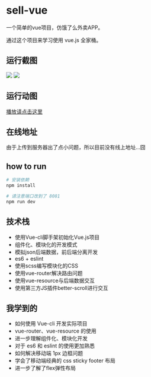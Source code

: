 # sell-vue

一个简单的vue项目，仿饿了么外卖APP。

通过这个项目来学习使用 vue.js 全家桶。

## 运行截图

![](http://oq6glhzmw.bkt.clouddn.com/sell-vue-01.png)
![](http://oq6glhzmw.bkt.clouddn.com/sell-vue-02.png)

## 运行动图

[播放请点击这里](http://oq6glhzmw.bkt.clouddn.com/eleme.gif)

## 在线地址

由于上传到服务器出了点小问题，所以目前没有线上地址...囧

## how to run

``` bash
# 安装依赖
npm install

# 请注意端口改到了 8081
npm run dev
```

## 技术栈

-   使用Vue-cli脚手架初始化Vue.js项目
-   组件化、模块化的开发模式
-   模拟json后端数据，前后端分离开发
-   es6 + eslint
-   使用scss编写模块化的CSS
-   使用vue-router解决路由问题
-   使用vue-resource与后端数据交互
-   使用第三方JS插件better-scroll进行交互

## 我学到的

-   如何使用 Vue-cli 开发实际项目
-   vue-router、vue-resource 的使用
-   进一步理解组件化、模块化开发
-   对于 es6 和 eslint 的使用更加熟悉
-   如何解决移动端 1px 边框问题
-   学会了移动端经典的 css sticky footer 布局
-   进一步了解了flex弹性布局

